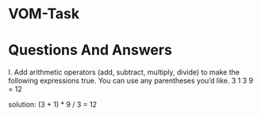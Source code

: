 # VOM-Task

 # Questions And Answers

I. Add arithmetic operators (add, subtract, multiply, divide) to make the following expressions
true. You can use any parentheses you’d like.
3 1 3 9 = 12
 
 solution: (3 + 1) * 9 / 3 = 12
 
 
